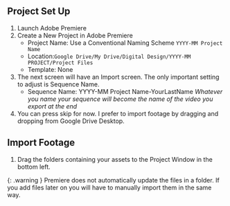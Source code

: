 ## Project Set Up

1. Launch Adobe Premiere 
1. Create a New Project in Adobe Premiere
    * Project Name: Use a Conventional Naming Scheme ``YYYY-MM Project Name``
    * Location:``Google Drive/My Drive/Digital Design/YYYY-MM PROJECT/Project Files``
    * Template: None
1. The next screen will have an Import screen. The only important setting to adjust is Sequence Name.
    * Sequence Name: YYYY-MM Project Name-YourLastName *Whatever you name your sequence will become the name of the video you export at the end*
3. You can press skip for now. I prefer to import footage by dragging and dropping from Google Drive Desktop.

## Import Footage
1. Drag the folders containing your assets to the Project Window in the bottom left.

{: .warning }
Premiere does not automatically update the files in a folder. If you add files later on you will have to manually import them in the same way.